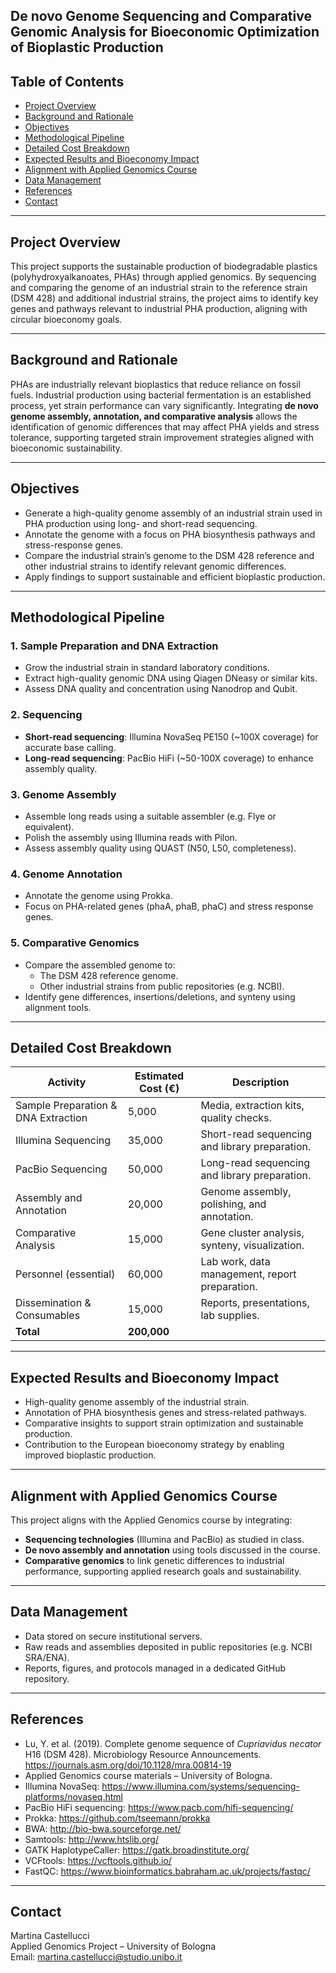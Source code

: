 ## De novo Genome Sequencing and Comparative Genomic Analysis for Bioeconomic Optimization of Bioplastic Production


## Table of Contents

- [Project Overview](#project-overview)
- [Background and Rationale](#background-and-rationale)
- [Objectives](#objectives)
- [Methodological Pipeline](#methodological-pipeline)
- [Detailed Cost Breakdown](#detailed-cost-breakdown)
- [Expected Results and Bioeconomy Impact](#expected-results-and-bioeconomy-impact)
- [Alignment with Applied Genomics Course](#alignment-with-applied-genomics-course)
- [Data Management](#data-management)
- [References](#references)
- [Contact](#contact)

---

## Project Overview
This project supports the sustainable production of biodegradable plastics (polyhydroxyalkanoates, PHAs) through applied genomics. By sequencing and comparing the genome of an industrial strain to the reference strain (DSM 428) and additional industrial strains, the project aims to identify key genes and pathways relevant to industrial PHA production, aligning with circular bioeconomy goals.

---

## Background and Rationale
PHAs are industrially relevant bioplastics that reduce reliance on fossil fuels. Industrial production using bacterial fermentation is an established process, yet strain performance can vary significantly. Integrating **de novo genome assembly, annotation, and comparative analysis** allows the identification of genomic differences that may affect PHA yields and stress tolerance, supporting targeted strain improvement strategies aligned with bioeconomic sustainability.

---

## Objectives
- Generate a high-quality genome assembly of an industrial strain used in PHA production using long- and short-read sequencing.
- Annotate the genome with a focus on PHA biosynthesis pathways and stress-response genes.
- Compare the industrial strain’s genome to the DSM 428 reference and other industrial strains to identify relevant genomic differences.
- Apply findings to support sustainable and efficient bioplastic production.

---

## Methodological Pipeline

### 1. Sample Preparation and DNA Extraction
- Grow the industrial strain in standard laboratory conditions.
- Extract high-quality genomic DNA using Qiagen DNeasy or similar kits.
- Assess DNA quality and concentration using Nanodrop and Qubit.

### 2. Sequencing
- **Short-read sequencing**: Illumina NovaSeq PE150 (~100X coverage) for accurate base calling.
- **Long-read sequencing**: PacBio HiFi (~50-100X coverage) to enhance assembly quality.

### 3. Genome Assembly
- Assemble long reads using a suitable assembler (e.g. Flye or equivalent).
- Polish the assembly using Illumina reads with Pilon.
- Assess assembly quality using QUAST (N50, L50, completeness).

### 4. Genome Annotation
- Annotate the genome using Prokka.
- Focus on PHA-related genes (phaA, phaB, phaC) and stress response genes.

### 5. Comparative Genomics
- Compare the assembled genome to:
  - The DSM 428 reference genome.
  - Other industrial strains from public repositories (e.g. NCBI).
- Identify gene differences, insertions/deletions, and synteny using alignment tools.

---

## Detailed Cost Breakdown

| Activity | Estimated Cost (€) | Description |
|-------------------------------|--------------------|-------------|
| Sample Preparation & DNA Extraction | 5,000 | Media, extraction kits, quality checks. |
| Illumina Sequencing | 35,000 | Short-read sequencing and library preparation. |
| PacBio Sequencing | 50,000 | Long-read sequencing and library preparation. |
| Assembly and Annotation | 20,000 | Genome assembly, polishing, and annotation. |
| Comparative Analysis | 15,000 | Gene cluster analysis, synteny, visualization. |
| Personnel (essential) | 60,000 | Lab work, data management, report preparation. |
| Dissemination & Consumables | 15,000 | Reports, presentations, lab supplies. |
| **Total** | **200,000** |  |

---

## Expected Results and Bioeconomy Impact
- High-quality genome assembly of the industrial strain.
- Annotation of PHA biosynthesis genes and stress-related pathways.
- Comparative insights to support strain optimization and sustainable production.
- Contribution to the European bioeconomy strategy by enabling improved bioplastic production.

---

## Alignment with Applied Genomics Course
This project aligns with the Applied Genomics course by integrating:
- **Sequencing technologies** (Illumina and PacBio) as studied in class.
- **De novo assembly and annotation** using tools discussed in the course.
- **Comparative genomics** to link genetic differences to industrial performance, supporting applied research goals and sustainability.

---

## Data Management
- Data stored on secure institutional servers.
- Raw reads and assemblies deposited in public repositories (e.g. NCBI SRA/ENA).
- Reports, figures, and protocols managed in a dedicated GitHub repository.

---

## References

- Lu, Y. et al. (2019). Complete genome sequence of *Cupriavidus necator* H16 (DSM 428). Microbiology Resource Announcements.  
  https://journals.asm.org/doi/10.1128/mra.00814-19
- Applied Genomics course materials – University of Bologna.
- Illumina NovaSeq: https://www.illumina.com/systems/sequencing-platforms/novaseq.html
- PacBio HiFi sequencing: https://www.pacb.com/hifi-sequencing/
- Prokka: https://github.com/tseemann/prokka
- BWA: http://bio-bwa.sourceforge.net/
- Samtools: http://www.htslib.org/
- GATK HaplotypeCaller: https://gatk.broadinstitute.org/
- VCFtools: https://vcftools.github.io/
- FastQC: https://www.bioinformatics.babraham.ac.uk/projects/fastqc/

---

## Contact
Martina Castellucci  
Applied Genomics Project – University of Bologna  
Email: martina.castellucci@studio.unibo.it
